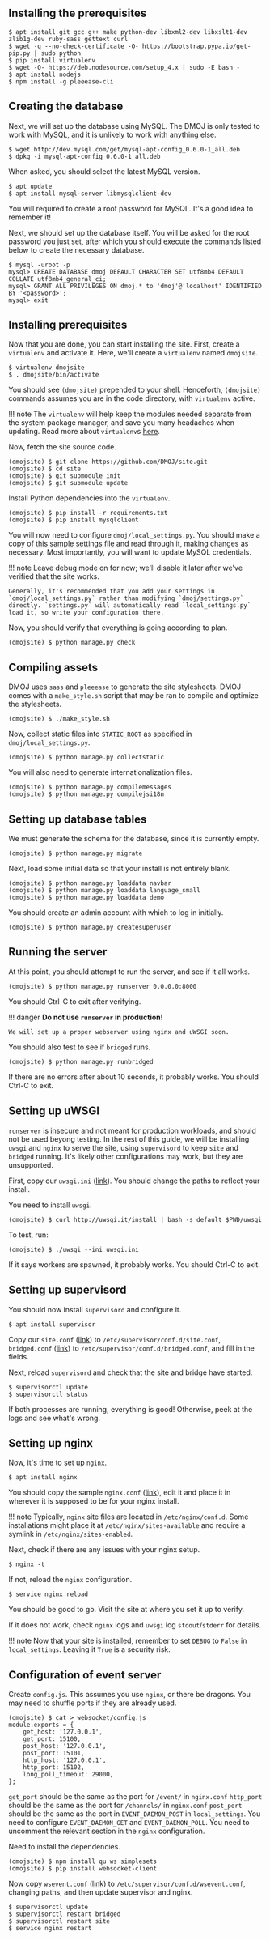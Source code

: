 ## Installing the prerequisites

```
$ apt install git gcc g++ make python-dev libxml2-dev libxslt1-dev zlib1g-dev ruby-sass gettext curl
$ wget -q --no-check-certificate -O- https://bootstrap.pypa.io/get-pip.py | sudo python
$ pip install virtualenv
$ wget -O- https://deb.nodesource.com/setup_4.x | sudo -E bash -
$ apt install nodejs
$ npm install -g pleeease-cli
```

## Creating the database

Next, we will set up the database using MySQL. The DMOJ is only tested to work with MySQL, and it is unlikely to work with anything else.

```
$ wget http://dev.mysql.com/get/mysql-apt-config_0.6.0-1_all.deb
$ dpkg -i mysql-apt-config_0.6.0-1_all.deb
```
When asked, you should select the latest MySQL version.

```
$ apt update
$ apt install mysql-server libmysqlclient-dev
```

You will required to create a root password for MySQL. It's a good idea to remember it!

Next, we should set up the database itself. You will be asked for the root password you just set, after which you should execute the commands listed below to create the necessary database.

```
$ mysql -uroot -p
mysql> CREATE DATABASE dmoj DEFAULT CHARACTER SET utf8mb4 DEFAULT COLLATE utf8mb4_general_ci;
mysql> GRANT ALL PRIVILEGES ON dmoj.* to 'dmoj'@'localhost' IDENTIFIED BY '<password>';
mysql> exit
```

## Installing prerequisites

Now that you are done, you can start installing the site. First, create a `virtualenv` and activate it. Here, we'll create a `virtualenv` named `dmojsite`.

```
$ virtualenv dmojsite
$ . dmojsite/bin/activate
```
You should see `(dmojsite)` prepended to your shell. Henceforth, `(dmojsite)` commands assumes you are in the code directory, with `virtualenv` active.

!!! note
    The `virtualenv` will help keep the modules needed separate from the system package manager, and save you many headaches when updating. Read more about `virtualenv`s [here](#).


Now, fetch the site source code.

```
(dmojsite) $ git clone https://github.com/DMOJ/site.git
(dmojsite) $ cd site
(dmojsite) $ git submodule init
(dmojsite) $ git submodule update
```

Install Python dependencies into the `virtualenv`.

```
(dmojsite) $ pip install -r requirements.txt
(dmojsite) $ pip install mysqlclient
```

You will now need to configure `dmoj/local_settings.py`. You should make a copy [of this sample settings file](https://github.com/DMOJ/docs/blob/master/sample_files/local_settings.py) and read through it, making changes as necessary. Most importantly, you will want to update MySQL credentials.

!!! note
    Leave debug mode on for now; we'll disable it later after we've verified that the site works.
    
    Generally, it's recommended that you add your settings in `dmoj/local_settings.py` rather than modifying `dmoj/settings.py` directly. `settings.py` will automatically read `local_settings.py` load it, so write your configuration there.

Now, you should verify that everything is going according to plan.

```
(dmojsite) $ python manage.py check
```

## Compiling assets
DMOJ uses `sass` and `pleeease` to generate the site stylesheets. DMOJ comes with a `make_style.sh` script that may be ran to compile and optimize the stylesheets.

```
(dmojsite) $ ./make_style.sh
```

Now, collect static files into `STATIC_ROOT` as specified in `dmoj/local_settings.py`.

```
(dmojsite) $ python manage.py collectstatic
```

You will also need to generate internationalization files.

```
(dmojsite) $ python manage.py compilemessages
(dmojsite) $ python manage.py compilejsi18n
```

## Setting up database tables
We must generate the schema for the database, since it is currently empty.

```
(dmojsite) $ python manage.py migrate
```

Next, load some initial data so that your install is not entirely blank.

```
(dmojsite) $ python manage.py loaddata navbar
(dmojsite) $ python manage.py loaddata language_small
(dmojsite) $ python manage.py loaddata demo
```

You should create an admin account with which to log in initially.

```
(dmojsite) $ python manage.py createsuperuser
```

## Running the server
At this point, you should attempt to run the server, and see if it all works.

```
(dmojsite) $ python manage.py runserver 0.0.0.0:8000
```

You should Ctrl-C to exit after verifying.

!!! danger
    **Do not use `runserver` in production!**

    We will set up a proper webserver using nginx and uWSGI soon.

You should also test to see if `bridged` runs.

```
(dmojsite) $ python manage.py runbridged
```

If there are no errors after about 10 seconds, it probably works.
You should Ctrl-C to exit.

## Setting up uWSGI
`runserver` is insecure and not meant for production workloads, and should not be used beyong testing.
In the rest of this guide, we will be installing `uwsgi` and `nginx` to serve the site, using `supervisord`
to keep `site` and `bridged` running. It's likely other configurations may work, but they are unsupported.

First, copy our `uwsgi.ini` ([link](https://github.com/DMOJ/docs/blob/master/sample_files/uwsgi.ini)). You should change the paths to reflect your install.

You need to install `uwsgi`.

```
(dmojsite) $ curl http://uwsgi.it/install | bash -s default $PWD/uwsgi
```

To test, run:

```
(dmojsite) $ ./uwsgi --ini uwsgi.ini
```

If it says workers are spawned, it probably works.
You should Ctrl-C to exit.

## Setting up supervisord
You should now install `supervisord` and configure it.

```
$ apt install supervisor
```

Copy our `site.conf` ([link](https://github.com/DMOJ/docs/blob/master/sample_files/site.conf)) to `/etc/supervisor/conf.d/site.conf`, `bridged.conf` ([link](https://github.com/DMOJ/docs/blob/master/sample_files/bridged.conf)) to `/etc/supervisor/conf.d/bridged.conf`, and fill in the fields.

Next, reload `supervisord` and check that the site and bridge have started.

```
$ supervisorctl update
$ supervisorctl status
```

If both processes are running, everything is good! Otherwise, peek at the logs and see what's wrong.

## Setting up nginx
Now, it's time to set up `nginx`.

```
$ apt install nginx
```

You should copy the sample `nginx.conf` ([link](https://github.com/DMOJ/docs/blob/master/sample_files/nginx.conf)), edit it and place it in wherever it is supposed to be for your nginx install.

!!! note
    Typically, `nginx` site files are located in `/etc/nginx/conf.d`.
    Some installations might place it at `/etc/nginx/sites-available` and require a symlink in `/etc/nginx/sites-enabled`.

Next, check if there are any issues with your nginx setup.

```
$ nginx -t
```

If not, reload the `nginx` configuration.

```
$ service nginx reload
```

You should be good to go. Visit the site at where you set it up to verify.

If it does not work, check `nginx` logs and `uwsgi` log `stdout`/`stderr` for details.

!!! note
    Now that your site is installed, remember to set `DEBUG` to `False` in
    `local_settings`. Leaving it `True` is a security risk.

## Configuration of event server
Create `config.js`. This assumes you use `nginx`, or there be dragons.
You may need to shuffle ports if they are already used.

```
(dmojsite) $ cat > websocket/config.js
module.exports = {
    get_host: '127.0.0.1',
    get_port: 15100,
    post_host: '127.0.0.1',
    post_port: 15101,
    http_host: '127.0.0.1',
    http_port: 15102,
    long_poll_timeout: 29000,
};
```

`get_port` should be the same as the port for `/event/` in `nginx.conf`
`http_port` should be the same as the port for `/channels/` in `nginx.conf`
`post_port` should be the same as the port in `EVENT_DAEMON_POST` in `local_settings`.
You need to configure `EVENT_DAEMON_GET` and `EVENT_DAEMON_POLL`.
You need to uncomment the relevant section in the `nginx` configuration.

Need to install the dependencies.

```
(dmojsite) $ npm install qu ws simplesets
(dmojsite) $ pip install websocket-client
```

Now copy `wsevent.conf` ([link](https://github.com/DMOJ/docs/blob/master/sample_files/wsevent.conf)) to `/etc/supervisor/conf.d/wsevent.conf`, changing paths, and then update supervisor and nginx.

```
$ supervisorctl update
$ supervisorctl restart bridged
$ supervisorctl restart site
$ service nginx restart
```
